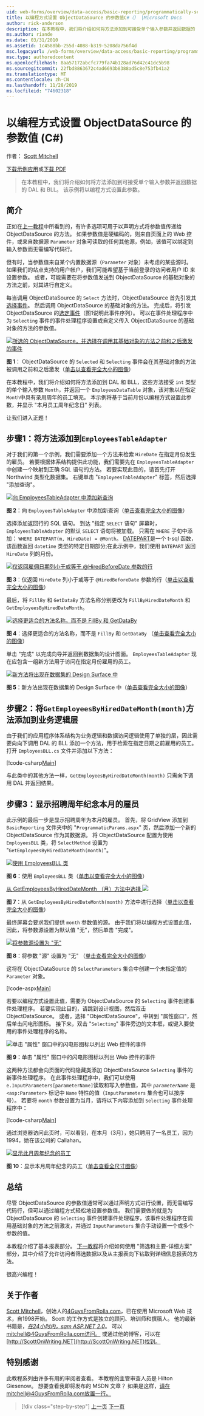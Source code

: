 ```yaml
---
uid: web-forms/overview/data-access/basic-reporting/programmatically-setting-the-objectdatasource-s-parameter-values-cs
title: 以编程方式设置 ObjectDataSource 的参数值C#（） |Microsoft Docs
author: rick-anderson
description: 在本教程中，我们将介绍如何将方法添加到可接受单个输入参数并返回数据的 DAL 和 BLL。 此示例将设置此参数 。
ms.author: riande
ms.date: 03/31/2010
ms.assetid: 1c4588bb-255d-4088-b319-5208da756f4d
msc.legacyurl: /web-forms/overview/data-access/basic-reporting/programmatically-setting-the-objectdatasource-s-parameter-values-cs
msc.type: authoredcontent
ms.openlocfilehash: 8aa57172abcfc779fa74b128ad76d42c41dc5b98
ms.sourcegitcommit: 22fbd8863672c4ad6693b8388ad5c8e753fb41a2
ms.translationtype: MT
ms.contentlocale: zh-CN
ms.lasthandoff: 11/28/2019
ms.locfileid: "74602318"
---
```

# <a name="programmatically-setting-the-objectdatasources-parameter-values-c"></a>以编程方式设置 ObjectDataSource 的参数值 (C#)

作者： [Scott Mitchell](https://twitter.com/ScottOnWriting)

[下载示例应用](https://download.microsoft.com/download/4/6/3/463cf87c-4724-4cbc-b7b5-3f866f43ba50/ASPNET_Data_Tutorial_6_CS.exe)或[下载 PDF](programmatically-setting-the-objectdatasource-s-parameter-values-cs/_static/datatutorial06cs1.pdf)

> 在本教程中，我们将介绍如何将方法添加到可接受单个输入参数并返回数据的 DAL 和 BLL。 该示例将以编程方式设置此参数。

## <a name="introduction"></a>简介

正如在[上一教程](declarative-parameters-cs.md)中所看到的，有许多选项可用于以声明方式将参数值传递给 ObjectDataSource 的方法。 如果参数值是硬编码的，则来自页面上的 Web 控件，或来自数据源 `Parameter` 对象可读取的任何其他源，例如，该值可以绑定到输入参数而无需编写代码行。

但有时，当参数值来自某个内置数据源（`Parameter` 对象）未考虑的某些源时。 如果我们的站点支持的用户帐户，我们可能希望基于当前登录的访问者用户 ID 来设置参数。 或者，可能需要在将参数值发送到 ObjectDataSource 的基础对象的方法之前，对其进行自定义。

每当调用 ObjectDataSource 的 `Select` 方法时，ObjectDataSource 首先引发其[选择事件](https://msdn.microsoft.com/library/system.web.ui.webcontrols.objectdatasource.selecting%28VS.80%29.aspx)。 然后调用 ObjectDataSource 的基础对象的方法。 完成后，将引发 ObjectDataSource 的[选定事件](https://msdn.microsoft.com/library/system.web.ui.webcontrols.objectdatasource.selected%28VS.80%29.aspx)（图1说明此事件序列）。 可以在事件处理程序中为 `Selecting` 事件的事件处理程序设置或自定义传入 ObjectDataSource 的基础对象的方法的参数值。

[![所选的 ObjectDataSource，并选择在调用其基础对象的方法之前和之后激发的事件](programmatically-setting-the-objectdatasource-s-parameter-values-cs/_static/image2.png)](programmatically-setting-the-objectdatasource-s-parameter-values-cs/_static/image1.png)

**图 1**： ObjectDataSource 的 `Selected` 和 `Selecting` 事件会在其基础对象的方法被调用之前和之后激发（[单击以查看完全大小的图像](programmatically-setting-the-objectdatasource-s-parameter-values-cs/_static/image3.png)）

在本教程中，我们将介绍如何将方法添加到 DAL 和 BLL，这些方法接受 `int` 类型的单个输入参数 `Month`，并返回一个 `EmployeesDataTable` 对象，该对象以在指定 `Month`中具有录用周年的员工填充。 本示例将基于当前月份以编程方式设置此参数，并显示 "本月员工周年纪念日" 列表。

让我们进入正题！

## <a name="step-1-adding-a-method-toemployeestableadapter"></a>步骤1：将方法添加到`EmployeesTableAdapter`

对于我们的第一个示例，我们需要添加一个方法来检索 `HireDate` 在指定月份发生的雇员。 若要根据体系结构提供此功能，我们需要先在 `EmployeesTableAdapter` 中创建一个映射到正确 SQL 语句的方法。 若要实现此目的，请首先打开 Northwind 类型化数据集。 右键单击 "`EmployeesTableAdapter`" 标签，然后选择 "添加查询"。

[![向 EmployeesTableAdapter 中添加新查询](programmatically-setting-the-objectdatasource-s-parameter-values-cs/_static/image5.png)](programmatically-setting-the-objectdatasource-s-parameter-values-cs/_static/image4.png)

**图 2**：向 `EmployeesTableAdapter` 中添加新查询（[单击查看完全大小的图像](programmatically-setting-the-objectdatasource-s-parameter-values-cs/_static/image6.png)）

选择添加返回行的 SQL 语句。 到达 "指定 `SELECT` 语句" 屏幕时，`EmployeesTableAdapter` 的默认 `SELECT` 语句将被加载。 只需在 `WHERE` 子句中添加： `WHERE DATEPART(m, HireDate) = @Month`。 [DATEPART](https://msdn.microsoft.com/library/ms174420.aspx)是一个 t-sql 函数，该函数返回 `datetime` 类型的特定日期部分;在此示例中，我们使用 `DATEPART` 返回 `HireDate` 列的月份。

[![仅返回雇佣日期列小于或等于 @HiredBeforeDate 参数的行](programmatically-setting-the-objectdatasource-s-parameter-values-cs/_static/image8.png)](programmatically-setting-the-objectdatasource-s-parameter-values-cs/_static/image7.png)

**图 3**：仅返回 `HireDate` 列小于或等于 `@HiredBeforeDate` 参数的行（[单击以查看完全大小的图像](programmatically-setting-the-objectdatasource-s-parameter-values-cs/_static/image9.png)）

最后，将 `FillBy` 和 `GetDataBy` 方法名称分别更改为 `FillByHiredDateMonth` 和 `GetEmployeesByHiredDateMonth`。

[![选择更适合的方法名称，而不是 FillBy 和 GetDataBy](programmatically-setting-the-objectdatasource-s-parameter-values-cs/_static/image11.png)](programmatically-setting-the-objectdatasource-s-parameter-values-cs/_static/image10.png)

**图 4**：选择更适合的方法名称，而不是 `FillBy` 和 `GetDataBy` （[单击查看完全大小的图像](programmatically-setting-the-objectdatasource-s-parameter-values-cs/_static/image12.png)）

单击 "完成" 以完成向导并返回到数据集的设计图面。 `EmployeesTableAdapter` 现在应包含一组新方法用于访问在指定月份雇用的员工。

[![新方法将出现在数据集的 Design Surface 中](programmatically-setting-the-objectdatasource-s-parameter-values-cs/_static/image14.png)](programmatically-setting-the-objectdatasource-s-parameter-values-cs/_static/image13.png)

**图 5**：新方法出现在数据集的 Design Surface 中（[单击查看完全大小的图像](programmatically-setting-the-objectdatasource-s-parameter-values-cs/_static/image15.png)）

## <a name="step-2-adding-thegetemployeesbyhireddatemonthmonthmethod-to-the-business-logic-layer"></a>步骤2：将`GetEmployeesByHiredDateMonth(month)`方法添加到业务逻辑层

由于我们的应用程序体系结构为业务逻辑和数据访问逻辑使用了单独的层，因此需要向向下调用 DAL 的 BLL 添加一个方法，用于检索在指定日期之前雇用的员工。 打开 `EmployeesBLL.cs` 文件并添加以下方法：

[!code-csharp[Main](programmatically-setting-the-objectdatasource-s-parameter-values-cs/samples/sample1.cs)]

与此类中的其他方法一样，`GetEmployeesByHiredDateMonth(month)` 只需向下调用 DAL 并返回结果。

## <a name="step-3-displaying-employees-whose-hiring-anniversary-is-this-month"></a>步骤3：显示招聘周年纪念本月的雇员

此示例的最后一步是显示招聘周年为本月的雇员。 首先，将 GridView 添加到 `BasicReporting` 文件夹中的 "`ProgrammaticParams.aspx`" 页，然后添加一个新的 ObjectDataSource 作为其数据源。 将 ObjectDataSource 配置为使用 `EmployeesBLL` 类，将 `SelectMethod` 设置为 "`GetEmployeesByHiredDateMonth(month)`"。

[![使用 EmployeesBLL 类](programmatically-setting-the-objectdatasource-s-parameter-values-cs/_static/image17.png)](programmatically-setting-the-objectdatasource-s-parameter-values-cs/_static/image16.png)

**图 6**：使用 `EmployeesBLL` 类（[单击以查看完全大小的图像](programmatically-setting-the-objectdatasource-s-parameter-values-cs/_static/image18.png)）

[从 GetEmployeesByHiredDateMonth （月）方法中选择 ![](programmatically-setting-the-objectdatasource-s-parameter-values-cs/_static/image20.png)](programmatically-setting-the-objectdatasource-s-parameter-values-cs/_static/image19.png)

**图 7**：从 `GetEmployeesByHiredDateMonth(month)` 方法中进行选择（[单击以查看完全大小的图像](programmatically-setting-the-objectdatasource-s-parameter-values-cs/_static/image21.png)）

最终屏幕会要求我们提供 `month` 参数值的源。 由于我们将以编程方式设置此值，因此，将参数源设置为默认值 "无"，然后单击 "完成"。

[![将参数源设置为 "无"](programmatically-setting-the-objectdatasource-s-parameter-values-cs/_static/image23.png)](programmatically-setting-the-objectdatasource-s-parameter-values-cs/_static/image22.png)

**图 8**：将参数 "源" 设置为 "无" （[单击查看完全大小的图像](programmatically-setting-the-objectdatasource-s-parameter-values-cs/_static/image24.png)）

这将在 ObjectDataSource 的 `SelectParameters` 集合中创建一个未指定值的 `Parameter` 对象。

[!code-aspx[Main](programmatically-setting-the-objectdatasource-s-parameter-values-cs/samples/sample2.aspx)]

若要以编程方式设置此值，需要为 ObjectDataSource 的 `Selecting` 事件创建事件处理程序。 若要实现此目的，请跳到设计视图，然后双击 ObjectDataSource。 或者，选择 "ObjectDataSource"，中转到 "属性窗口"，然后单击闪电形图标。 接下来，双击 "`Selecting`" 事件旁边的文本框，或键入要使用的事件处理程序的名称。

![单击 "属性" 窗口中的闪电形图标以列出 Web 控件的事件](programmatically-setting-the-objectdatasource-s-parameter-values-cs/_static/image25.png)

**图 9**：单击 "属性" 窗口中的闪电形图标以列出 Web 控件的事件

这两种方法都会向页面的代码隐藏类添加 ObjectDataSource `Selecting` 事件的新事件处理程序。 在此事件处理程序中，我们可以使用 `e.InputParameters[parameterName]`读取和写入参数值，其中 *`parameterName`* 是 `<asp:Parameter>` 标记中 `Name` 特性的值（`InputParameters` 集合也可以按序号）。 若要将 `month` 参数设置为当月，请将以下内容添加到 `Selecting` 事件处理程序中：

[!code-csharp[Main](programmatically-setting-the-objectdatasource-s-parameter-values-cs/samples/sample3.cs)]

通过浏览器访问此页时，可以看到，在本月（3月），她只聘用了一名员工，因为1994，她在该公司的 Callahan。

[![显示此月周年纪念的员工](programmatically-setting-the-objectdatasource-s-parameter-values-cs/_static/image27.png)](programmatically-setting-the-objectdatasource-s-parameter-values-cs/_static/image26.png)

**图 10**：显示本月周年纪念的员工（[单击查看全尺寸图像](programmatically-setting-the-objectdatasource-s-parameter-values-cs/_static/image28.png)）

## <a name="summary"></a>总结

尽管 ObjectDataSource 的参数值通常可以通过声明方式进行设置，而无需编写代码行，但可以通过编程方式轻松地设置参数值。 我们需要做的就是为 ObjectDataSource 的 `Selecting` 事件创建事件处理程序，该事件处理程序在调用基础对象的方法之前激发，并通过 `InputParameters` 集合手动设置一个或多个参数的值。

本教程介绍了基本报表部分。 [下一教程](../masterdetail/master-detail-filtering-with-a-dropdownlist-cs.md)将介绍如何使用 "筛选和主要-详细方案" 部分，其中介绍了允许访问者筛选数据以及从主报表向下钻取到详细信息报表的方法。

很高兴编程！

## <a name="about-the-author"></a>关于作者

[Scott Mitchell](http://www.4guysfromrolla.com/ScottMitchell.shtml)，创始人的[4GuysFromRolla.com](http://www.4guysfromrolla.com)，已在使用 Microsoft Web 技术，自1998开始。 Scott 的工作方式是独立的顾问、培训师和撰稿人。 他的最新书籍是，[*在24小时内，sam ASP.NET 2.0*](https://www.amazon.com/exec/obidos/ASIN/0672327384/4guysfromrollaco)。 可以[mitchell@4GuysFromRolla.com访问。](mailto:mitchell@4GuysFromRolla.com) 或通过他的博客，可以在[http://ScottOnWriting.NET](http://ScottOnWriting.NET)找到。

## <a name="special-thanks-to"></a>特别感谢

此教程系列由许多有用的审阅者查看。 本教程的主管审查人员是 Hilton Giesenow。 想要查看我即将发布的 MSDN 文章？ 如果是这样，请在mitchell@4GuysFromRolla.com放置一行[。](mailto:mitchell@4GuysFromRolla.com)

> [!div class="step-by-step"]
> [上一页](declarative-parameters-cs.md)
> [下一页](displaying-data-with-the-objectdatasource-vb.md)
